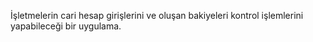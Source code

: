 İşletmelerin cari hesap girişlerini ve oluşan bakiyeleri kontrol işlemlerini yapabileceği bir uygulama.
